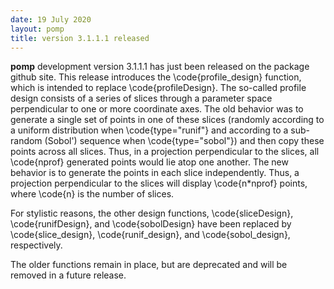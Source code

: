 ```yaml
---
date: 19 July 2020
layout: pomp
title: version 3.1.1.1 released
---
```


**pomp** development version 3.1.1.1 has just been released on the package github site.
This release introduces the \code{profile_design} function, which is intended to replace \code{profileDesign}.
The so-called profile design consists of a series of slices through a parameter space perpendicular to one or more coordinate axes.
The old behavior was to generate a single set of points in one of these slices (randomly according to a uniform distribution when \code{type="runif"} and according to a sub-random (Sobol') sequence when \code{type="sobol"}) and then copy these points across all slices.
Thus, in a projection perpendicular to the slices, all \code{nprof} generated points would lie atop one another.
The new behavior is to generate the points in each slice independently.
Thus, a projection perpendicular to the slices will display \code{n*nprof} points, where \code{n} is the number of slices.

For stylistic reasons, the other design functions, \code{sliceDesign}, \code{runifDesign}, and \code{sobolDesign} have been replaced by \code{slice_design}, \code{runif_design}, and \code{sobol_design}, respectively.

The older functions remain in place, but are deprecated and will be removed in a future release.
